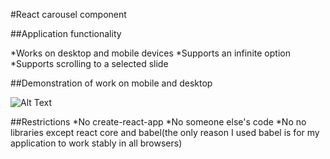 #React carousel component

##Application functionality

*Works on desktop and mobile devices
*Supports an infinite option
*Supports scrolling to a selected slide

##Demonstration of work on mobile and desktop

![Alt Text](demo/demo.gif)


##Restrictions
*No create-react-app
*No someone else's code
*No no libraries except react core and babel(the only reason I used babel is for my application to work stably in all browsers)